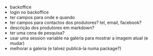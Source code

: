 - backoffice
- login no backoffice
- ter campos para onde e quando
- ter campos para contactos dos produtores? tel, email, facebook?
- descrição dos produtores em markdown?
- ter uma cena de pesquisa?
- usar uma session variable na galeria para mostrar a imagem atual (e mudar)
- melhorar a galeria (e talvez publicá-la numa package?)